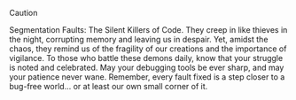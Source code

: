 > [!CAUTION]  
> Segmentation Faults: The Silent Killers of Code.
> They creep in like thieves in the night, corrupting memory and leaving us in despair.
> Yet, amidst the chaos, they remind us of the fragility of our creations and the importance of vigilance.
> To those who battle these demons daily, know that your struggle is noted and celebrated.
> May your debugging tools be ever sharp, and may your patience never wane.
> Remember, every fault fixed is a step closer to a bug-free world... or at least our own small corner of it.
